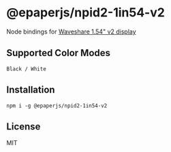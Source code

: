 # @epaperjs/npid2-1in54-v2

Node bindings for [Waveshare 1.54" v2 display](https://www.waveshare.com/wiki/1.54inch_e-Paper_Module)
## Supported Color Modes

`Black / White`

## Installation

```
npm i -g @epaperjs/npid2-1in54-v2
```

## License

MIT
